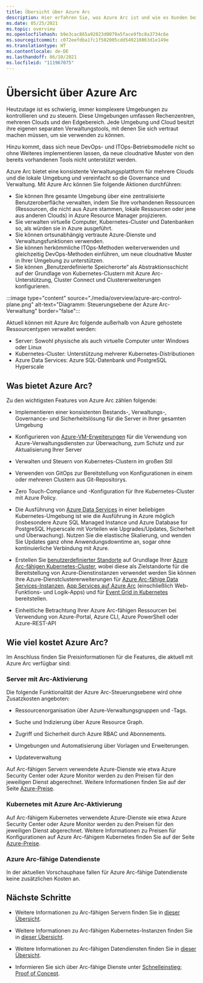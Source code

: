 ```yaml
---
title: Übersicht über Azure Arc
description: Hier erfahren Sie, was Azure Arc ist und wie es Kunden bei der Verwaltung und Governance ihrer Hybridressourcen mit anderen Azure-Diensten und -Features unterstützt.
ms.date: 05/25/2021
ms.topic: overview
ms.openlocfilehash: b9e3cac865a92023d0079a5face9fbc8a3734c6e
ms.sourcegitcommit: c072eefdba1fc1f582005cdd549218863d1e149e
ms.translationtype: HT
ms.contentlocale: de-DE
ms.lasthandoff: 06/10/2021
ms.locfileid: "111967075"
---
```

# <a name="azure-arc-overview"></a>Übersicht über Azure Arc

Heutzutage ist es schwierig, immer komplexere Umgebungen zu kontrollieren und zu steuern. Diese Umgebungen umfassen Rechenzentren, mehreren Clouds und den Edgebereich. Jede Umgebung und Cloud besitzt ihre eigenen separaten Verwaltungstools, mit denen Sie sich vertraut machen müssen, um sie verwenden zu können.

Hinzu kommt, dass sich neue DevOps- und ITOps-Betriebsmodelle nicht so ohne Weiteres implementieren lassen, da neue cloudnative Muster von den bereits vorhandenen Tools nicht unterstützt werden.

Azure Arc bietet eine konsistente Verwaltungsplattform für mehrere Clouds und die lokale Umgebung und vereinfacht so die Governance und Verwaltung. Mit Azure Arc können Sie folgende Aktionen durchführen:
* Sie können Ihre gesamte Umgebung über eine zentralisierte Benutzeroberfläche verwalten, indem Sie Ihre vorhandenen Ressourcen (Ressourcen, die nicht aus Azure stammen, lokale Ressourcen oder jene aus anderen Clouds) in Azure Resource Manager projizieren. 
* Sie verwalten virtuelle Computer, Kubernetes-Cluster und Datenbanken so, als würden sie in Azure ausgeführt. 
* Sie können ortsunabhängig vertraute Azure-Dienste und Verwaltungsfunktionen verwenden. 
* Sie können herkömmliche ITOps-Methoden weiterverwenden und gleichzeitig DevOps-Methoden einführen, um neue cloudnative Muster in Ihrer Umgebung zu unterstützen.
* Sie können „Benutzerdefinierte Speicherorte“ als Abstraktionsschicht auf der Grundlage von Kubernetes-Clustern mit Azure Arc-Unterstützung, Cluster Connect und Clustererweiterungen konfigurieren.  

:::image type="content" source="./media/overview/azure-arc-control-plane.png" alt-text="Diagramm: Steuerungsebene der Azure Arc-Verwaltung" border="false":::

Aktuell können mit Azure Arc folgende außerhalb von Azure gehostete Ressourcentypen verwaltet werden:

* Server: Sowohl physische als auch virtuelle Computer unter Windows oder Linux
* Kubernetes-Cluster: Unterstützung mehrerer Kubernetes-Distributionen
* Azure Data Services: Azure SQL-Datenbank und PostgreSQL Hyperscale

## <a name="what-does-azure-arc-deliver"></a>Was bietet Azure Arc?

Zu den wichtigsten Features von Azure Arc zählen folgende:

* Implementieren einer konsistenten Bestands-, Verwaltungs-, Governance- und Sicherheitslösung für die Server in Ihrer gesamten Umgebung

* Konfigurieren von [Azure-VM-Erweiterungen](./servers/manage-vm-extensions.md) für die Verwendung von Azure-Verwaltungsdiensten zur Überwachung, zum Schutz und zur Aktualisierung Ihrer Server

* Verwalten und Steuern von Kubernetes-Clustern im großen Stil

* Verwenden von GitOps zur Bereitstellung von Konfigurationen in einem oder mehreren Clustern aus Git-Repositorys.

*  Zero Touch-Compliance und -Konfiguration für Ihre Kubernetes-Cluster mit Azure Policy.

* Die Ausführung von [Azure Data Services](../azure-arc/kubernetes/custom-locations.md) in einer beliebigen Kubernetes-Umgebung ist wie die Ausführung in Azure möglich (insbesondere Azure SQL Managed Instance und Azure Database for PostgreSQL Hyperscale mit Vorteilen wie Upgrades/Updates, Sicherheit und Überwachung). Nutzen Sie die elastische Skalierung, und wenden Sie Updates ganz ohne Anwendungsdowntime an, sogar ohne kontinuierliche Verbindung mit Azure.

* Erstellen Sie [benutzerdefinierter Standorte](./kubernetes/custom-locations.md) auf Grundlage Ihrer [Azure Arc-fähigen Kubernetes-Cluster](./kubernetes/overview.md), wobei diese als Zielstandorte für die Bereitstellung von Azure-Dienstinstanzen verwendet werden Sie können Ihre Azure-Dienstclustererweiterungen für [Azure Arc-fähige Data Services-Instanzen](./data/deploy-data-controller-direct-mode.md), [App Services auf Azure Arc](../app-service/overview-arc-integration.md) (einschließlich Web- Funktions- und Logik-Apps) und für [Event Grid in Kubernetes](../event-grid/kubernetes/overview.md) bereitstellen.

* Einheitliche Betrachtung Ihrer Azure Arc-fähigen Ressourcen bei Verwendung von Azure-Portal, Azure CLI, Azure PowerShell oder Azure-REST-API

## <a name="how-much-does-azure-arc-cost"></a>Wie viel kostet Azure Arc?

Im Anschluss finden Sie Preisinformationen für die Features, die aktuell mit Azure Arc verfügbar sind:

### <a name="arc-enabled-servers"></a>Server mit Arc-Aktivierung

Die folgende Funktionalität der Azure Arc-Steuerungsebene wird ohne Zusatzkosten angeboten:

* Ressourcenorganisation über Azure-Verwaltungsgruppen und -Tags.

* Suche und Indizierung über Azure Resource Graph.

* Zugriff und Sicherheit durch Azure RBAC und Abonnements.

* Umgebungen und Automatisierung über Vorlagen und Erweiterungen.

* Updateverwaltung

Auf Arc-fähigen Servern verwendete Azure-Dienste wie etwa Azure Security Center oder Azure Monitor werden zu den Preisen für den jeweiligen Dienst abgerechnet. Weitere Informationen finden Sie auf der Seite [Azure-Preise](https://azure.microsoft.com/pricing/).

### <a name="azure-arc-enabled-kubernetes"></a>Kubernetes mit Azure Arc-Aktivierung

Auf Arc-fähigem Kubernetes verwendete Azure-Dienste wie etwa Azure Security Center oder Azure Monitor werden zu den Preisen für den jeweiligen Dienst abgerechnet. Weitere Informationen zu Preisen für Konfigurationen auf Azure Arc-fähigem Kubernetes finden Sie auf der Seite [Azure-Preise](https://azure.microsoft.com/pricing/).

### <a name="azure-arc-enabled-data-services"></a>Azure Arc-fähige Datendienste

In der aktuellen Vorschauphase fallen für Azure Arc-fähige Datendienste keine zusätzlichen Kosten an.

## <a name="next-steps"></a>Nächste Schritte

* Weitere Informationen zu Arc-fähigen Servern finden Sie in [dieser Übersicht](./servers/overview.md).

* Weitere Informationen zu Arc-fähigen Kubernetes-Instanzen finden Sie in [dieser Übersicht](./kubernetes/overview.md).

* Weitere Informationen zu Arc-fähigen Datendiensten finden Sie in [dieser Übersicht](https://azure.microsoft.com/services/azure-arc/hybrid-data-services/).

* Informieren Sie sich über Arc-fähige Dienste unter [Schnelleinstieg; Proof of Concept](https://azurearcjumpstart.io/azure_arc_jumpstart/).